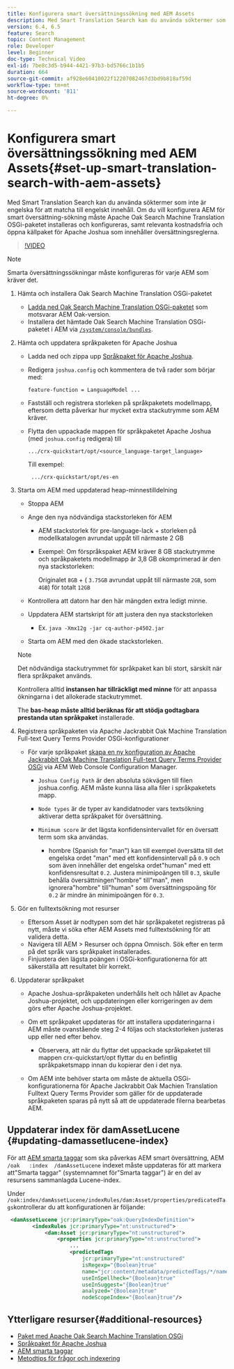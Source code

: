 ```yaml
---
title: Konfigurera smart översättningssökning med AEM Assets
description: Med Smart Translation Search kan du använda söktermer som inte är engelska för att matcha till engelskt innehåll. Om du vill konfigurera AEM för smart översättning-sökning måste Apache Oak Search Machine Translation OSGi-paketet installeras och konfigureras, samt relevanta kostnadsfria och öppna källpaket för Apache Joshua som innehåller översättningsreglerna.
version: 6.4, 6.5
feature: Search
topic: Content Management
role: Developer
level: Beginner
doc-type: Technical Video
exl-id: 7be8c3d5-b944-4421-97b3-bd5766c1b1b5
duration: 664
source-git-commit: af928e60410022f12207082467d3bd9b818af59d
workflow-type: tm+mt
source-wordcount: '811'
ht-degree: 0%

---
```


# Konfigurera smart översättningssökning med AEM Assets{#set-up-smart-translation-search-with-aem-assets}

Med Smart Translation Search kan du använda söktermer som inte är engelska för att matcha till engelskt innehåll. Om du vill konfigurera AEM för smart översättning-sökning måste Apache Oak Search Machine Translation OSGi-paketet installeras och konfigureras, samt relevanta kostnadsfria och öppna källpaket för Apache Joshua som innehåller översättningsreglerna.

>[!VIDEO](https://video.tv.adobe.com/v/21291?quality=12&learn=on)

>[!NOTE]
>
>Smarta översättningssökningar måste konfigureras för varje AEM som kräver det.

1. Hämta och installera Oak Search Machine Translation OSGi-paketet
   * [Ladda ned Oak Search Machine Translation OSGi-paketet](https://search.maven.org/#search%7Cgav%7C1%7Cg%3A%22org.apache.jackrabbit%22%20AND%20a%3A%22oak-search-mt%22) som motsvarar AEM Oak-version.
   * Installera det hämtade Oak Search Machine Translation OSGi-paketet i AEM via [`/system/console/bundles`](http://localhost:4502/system/console/bundles).

2. Hämta och uppdatera språkpaketen för Apache Joshua
   * Ladda ned och zippa upp [Språkpaket för Apache Joshua](https://cwiki.apache.org/confluence/display/JOSHUA/Language+Packs).
   * Redigera `joshua.config` och kommentera de två rader som börjar med:

     ```
     feature-function = LanguageModel ...
     ```

   * Fastställ och registrera storleken på språkpaketets modellmapp, eftersom detta påverkar hur mycket extra stackutrymme som AEM kräver.
   * Flytta den uppackade mappen för språkpaketet Apache Joshua (med `joshua.config` redigera) till

     ```
     .../crx-quickstart/opt/<source_language-target_language>
     ```

     Till exempel:

     ```
      .../crx-quickstart/opt/es-en
     ```

3. Starta om AEM med uppdaterad heap-minnestilldelning
   * Stoppa AEM
   * Ange den nya nödvändiga stackstorleken för AEM

      * AEM stackstorlek för pre-language-lack + storleken på modellkatalogen avrundat uppåt till närmaste 2 GB
      * Exempel: Om förspråkspaket AEM kräver 8 GB stackutrymme och språkpaketets modellmapp är 3,8 GB okomprimerad är den nya stackstorleken:

        Originalet `8GB` + ( `3.75GB` avrundat uppåt till närmaste `2GB`, som `4GB`) för totalt `12GB`

   * Kontrollera att datorn har den här mängden extra ledigt minne.
   * Uppdatera AEM startskript för att justera den nya stackstorleken

      * Ex. `java -Xmx12g -jar cq-author-p4502.jar`

   * Starta om AEM med den ökade stackstorleken.

   >[!NOTE]
   >
   >Det nödvändiga stackutrymmet för språkpaket kan bli stort, särskilt när flera språkpaket används.
   >
   >
   >Kontrollera alltid **instansen har tillräckligt med minne** för att anpassa ökningarna i det allokerade stackutrymmet.
   >
   >
   >The **bas-heap måste alltid beräknas för att stödja godtagbara prestanda utan språkpaket** installerade.

4. Registrera språkpaketen via Apache Jackrabbit Oak Machine Translation Full-text Query Terms Provider OSGi-konfigurationer

   * För varje språkpaket [skapa en ny konfiguration av Apache Jackrabbit Oak Machine Translation Full-text Query Terms Provider OSGi](http://localhost:4502/system/console/configMgr/org.apache.jackrabbit.oak.plugins.index.mt.MTFulltextQueryTermsProviderFactory) via AEM Web Console Configuration Manager.

      * `Joshua Config Path` är den absoluta sökvägen till filen joshua.config. AEM måste kunna läsa alla filer i språkpaketets mapp.
      * `Node types` är de typer av kandidatnoder vars textsökning aktiverar detta språkpaket för översättning.
      * `Minimum score` är det lägsta konfidensintervallet för en översatt term som ska användas.

         * hombre (Spanish for &quot;man&quot;) kan till exempel översätta till det engelska ordet &quot;man&quot; med ett konfidensintervall på `0.9` och som även innehåller det engelska ordet&quot;human&quot; med ett konfidensresultat `0.2`. Justera minimipoängen till `0.3`, skulle behålla översättningen&quot;hombre&quot; till&quot;man&quot;, men ignorera&quot;hombre&quot; till&quot;human&quot; som översättningspoäng för `0.2` är mindre än minimipoängen för `0.3`.

5. Gör en fulltextsökning mot resurser
   * Eftersom Asset är nodtypen som det här språkpaketet registreras på nytt, måste vi söka efter AEM Assets med fulltextsökning för att validera detta.
   * Navigera till AEM > Resurser och öppna Omnisch. Sök efter en term på det språk vars språkpaket installerades.
   * Finjustera den lägsta poängen i OSGi-konfigurationerna för att säkerställa att resultatet blir korrekt.

6. Uppdaterar språkpaket
   * Apache Joshua-språkpaketen underhålls helt och hållet av Apache Joshua-projektet, och uppdateringen eller korrigeringen av dem görs efter Apache Joshua-projektet.
   * Om ett språkpaket uppdateras för att installera uppdateringarna i AEM måste ovanstående steg 2-4 följas och stackstorleken justeras upp eller ned efter behov.

      * Observera, att när du flyttar det uppackade språkpaketet till mappen crx-quickstart/opt flyttar du en befintlig språkpaketsmapp innan du kopierar den i det nya.

   * Om AEM inte behöver starta om måste de aktuella OSGi-konfigurationerna för Apache Jackrabbit Oak Machien Translation Fulltext Query Terms Provider som gäller för de uppdaterade språkpaketen sparas på nytt så att de uppdaterade filerna bearbetas AEM.

## Uppdaterar index för damAssetLucene {#updating-damassetlucene-index}

För att [AEM smarta taggar](https://helpx.adobe.com/experience-manager/6-3/assets/using/touch-ui-smart-tags.html) som ska påverkas AEM smart översättning, AEM `/oak   :index  /damAssetLucene` indexet måste uppdateras för att markera att&quot;Smarta taggar&quot; (systemnamnet för&quot;Smarta taggar&quot;) är en del av resursens sammanlagda Lucene-index.

Under `/oak:index/damAssetLucene/indexRules/dam:Asset/properties/predicatedTags`kontrollerar du att konfigurationen är följande:

```xml
 <damAssetLucene jcr:primaryType="oak:QueryIndexDefinition">
        <indexRules jcr:primaryType="nt:unstructured">
            <dam:Asset jcr:primaryType="nt:unstructured">
                <properties jcr:primaryType="nt:unstructured">
                    ...
                    <predictedTags
                        jcr:primaryType="nt:unstructured"
                        isRegexp="{Boolean}true"
                        name="jcr:content/metadata/predictedTags/*/name"
                        useInSpellheck="{Boolean}true"
                        useInSuggest="{Boolean}true"
                        analyzed="{Boolean}true"
                        nodeScopeIndex="{Boolean}true"/>
```

## Ytterligare resurser{#additional-resources}

* [Paket med Apache Oak Search Machine Translation OSGi](https://search.maven.org/#search%7Cgav%7C1%7Cg%3A%22org.apache.jackrabbit%22%20AND%20a%3A%22oak-search-mt%22)
* [Språkpaket för Apache Joshua](https://cwiki.apache.org/confluence/display/JOSHUA/Language+Packs)
* [AEM smarta taggar](https://helpx.adobe.com/experience-manager/6-3/assets/using/touch-ui-smart-tags.html)
* [Metodtips för frågor och indexering](https://helpx.adobe.com/experience-manager/6-5/sites/deploying/using/best-practices-for-queries-and-indexing.html)
